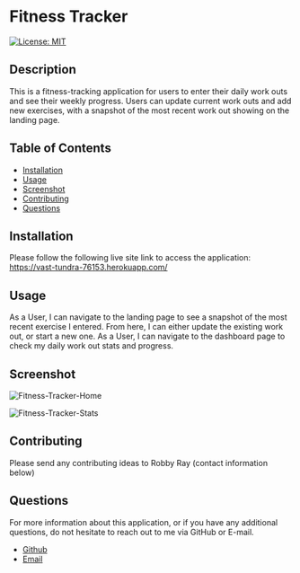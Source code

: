 # Fitness Tracker

[![License: MIT](https://img.shields.io/badge/License-MIT-yellow.svg)](https://opensource.org/licenses/MIT)

## Description

This is a fitness-tracking application for users to enter their daily work outs and see their weekly progress. Users can update current work outs and add new exercises, with a snapshot of the most recent work out showing on the landing page. 

## Table of Contents

* [Installation](#installation)
* [Usage](#usage)
* [Screenshot](#screenshot)
* [Contributing](#contributing)
* [Questions](#questions)

## Installation

Please follow the following live site link to access the application: https://vast-tundra-76153.herokuapp.com/

## Usage

As a User, I can navigate to the landing page to see a snapshot of the most recent exercise I entered. From here, I can either update the existing work out, or start a new one. As a User, I can navigate to the dashboard page to check my daily work out stats and progress. 

## Screenshot

![Fitness-Tracker-Home](https://user-images.githubusercontent.com/70773240/107102078-90817e80-67d6-11eb-91c1-6e48ea354724.png)

![Fitness-Tracker-Stats](https://user-images.githubusercontent.com/70773240/107102095-a131f480-67d6-11eb-870e-6c50afc50b1c.png)


## Contributing

Please send any contributing ideas to Robby Ray (contact information below)


## Questions

For more information about this application, or if you have any additional questions, do not hesitate to reach out to me via GitHub or E-mail.

- [Github](https://www.github.com/rgr5035)
- [Email](mailto:rgr5035@gmail.com)
